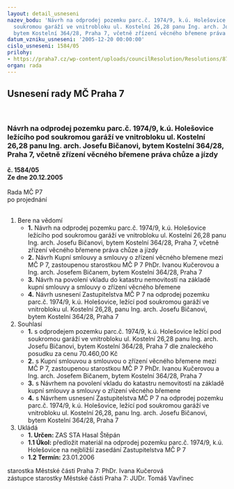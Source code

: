 ```yaml
---
layout: detail_usneseni
nazev_bodu: 'Návrh na odprodej pozemku parc.č. 1974/9, k.ú. Holešovice ležícího pod
  soukromou garáží ve vnitrobloku ul. Kostelní 26,28 panu Ing. arch. Josefu Bičanovi,
  bytem Kostelní 364/28, Praha 7, včetně zřízení věcného břemene práva chůze a jízdy '
datum_vzniku_usneseni: '2005-12-20 00:00:00'
cislo_usneseni: 1584/05
prilohy:
- https://praha7.cz/wp-content/uploads/councilResolution/Resolutions/8791/67-prodej_pozemku_bi%c4%8dan_z.doc
organ: rada
---
```

<div id="ucUsn_pList" class="usn">
	<span><h2>Usnesení rady MČ Praha 7 </h2>
<br></span><div class="standBody">
<span><h3>Návrh na odprodej pozemku parc.č. 1974/9, k.ú. Holešovice ležícího pod soukromou garáží ve vnitrobloku ul. Kostelní 26,28 panu Ing. arch. Josefu Bičanovi, bytem Kostelní 364/28, Praha 7, včetně zřízení věcného břemene práva chůze a jízdy </h3></span><div class="center">
		<strong>č. 1584/05</strong><br>
	</div>
<div class="center">
		<strong>Ze dne 20.12.2005</strong><br><br>
	</div>Rada MČ P7<br> po projednání<br><br><ol>
<li>Bere na vědomí<ul>
<li>
<strong>1.</strong> Návrh na odprodej pozemku parc.č. 1974/9, k.ú. Holešovice ležícího pod soukromou garáží ve vnitrobloku ul. Kostelní 26,28 panu Ing. arch. Josefu Bičanovi, bytem Kostelní 364/28, Praha 7, včetně zřízení věcného břemene práva chůze a jízdy </li>
<li>
<strong>2.</strong> Návrh Kupní smlouvy a smlouvy o zřízení věcného břemene mezi MČ P 7, zastoupenou starostkou MČ P 7 PhDr. Ivanou Kučerovou a Ing. arch. Josefem Bičanem, bytem Kostelní 364/28, Praha 7</li>
<li>
<strong>3.</strong> Návrh na povolení vkladu do katastru nemovitostí na základě kupní smlouvy a smlouvy o zřízení věcného břemene</li>
<li>
<strong>4.</strong> Návrh usnesení Zastupitelstva MČ P 7 na odprodej pozemku parc.č. 1974/9, k.ú. Holešovice, ležící pod soukromou garáží ve vnitrobloku ul. Kostelní 26,28, panu Ing. arch. Josefu Bičanovi, bytem Kostelní 364/28, Praha 7</li>
</ul>
</li>
<li>Souhlasí<ul>
<li>
<strong>1.</strong> s odprodejem  pozemku parc.č. 1974/9, k.ú. Holešovice ležící pod soukromou garáží ve vnitrobloku ul. Kostelní 26,28 panu Ing. arch. Josefu Bičanovi, bytem Kostelní 364/28, Praha 7 dle znaleckého posudku za cenu 70.460,00 Kč</li>
<li>
<strong>2.</strong>  s Kupní smlouvou a smlouvou o zřízení věcného břemene mezi MČ P 7, zastoupenou starostkou MČ P 7 PhDr. Ivanou Kučerovou a Ing. arch. Josefem Bičanem, bytem Kostelní 364/28, Praha 7</li>
<li>
<strong>3.</strong> s Návrhem na povolení vkladu do katastru nemovitostí na základě kupní smlouvy a smlouvy o zřízení věcného břemene</li>
<li>
<strong>4.</strong> s Návrhem usnesení Zastupitelstva MČ P 7 na odprodej pozemku parc.č. 1974/9, k.ú. Holešovice, ležící pod soukromou garáží ve vnitrobloku ul. Kostelní 26,28, panu Ing. arch. Josefu Bičanovi, bytem Kostelní 364/28, Praha 7</li>
</ul>
</li>
<li>Ukládá<ul>
<li>
<strong>1. Určen: </strong>ZAS STA Hasal Štěpán</li>
<li>
<strong>1.1 Úkol: </strong>předložit materiál na odprodej pozemku parc.č. 1974/9, k.ú. Holešovice na nejbližší zasedání Zastupitelstva MČ P 7</li>
<li>
<strong>1.2 Termín: </strong>23.01.2006</li>
</ul>
</li>
</ol>starostka Městské části Praha 7: PhDr. Ivana Kučerová<br>zástupce starostky Městské části Praha 7: JUDr. Tomáš Vavřinec 
</div>
</div>